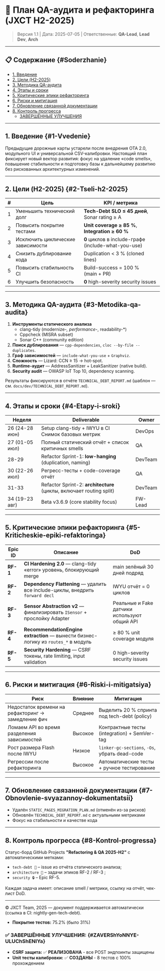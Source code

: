 # 🧪 План QA-аудита и рефакторинга (JXCT H2-2025)

> Версия 1.1   |   Дата: 2025-07-05   |   Ответственные: **QA-Lead**, **Lead Dev**, **Arch**

---

## 📋 Содержание {#Soderzhanie}

- [1. Введение](#1-Vvedenie)
- [2. Цели (H2-2025)](#2-Tseli-h2-2025)
- [3. Методика QA-аудита](#3-Metodika-qa-audita)
- [4. Этапы и сроки](#4-Etapy-i-sroki)
- [5. Критические эпики рефакторинга](#5-Kriticheskie-epiki-refaktoringa)
- [6. Риски и митигaция](#6-Riski-i-mitigatsiya)
- [7. Обновление связанной документации](#7-Obnovlenie-svyazannoy-dokumentatsii)
- [8. Контроль прогресса](#8-Kontrol-progressa)
  - [ЗАВЕРШЁННЫЕ УЛУЧШЕНИЯ](#ZAVERShYoNNYE-ULUChShENIYa)

---

## 1. Введение {#1-Vvedenie}
Предыдущие дорожные карты устарели после внедрения OTA 2.0, модульного UI и
универсальной CSV-калибровки. Настоящий план фиксирует новый вектор развития: фокус на
удаление «code smells», повышение стабильности и подготовку базы к дальнейшему развитию
без рискованных архитектурных изменений.

---

## 2. Цели (H2-2025) {#2-Tseli-h2-2025}
| # | Цель | KPI / метрика |
|---|------|---------------|
| 1 | Уменьшить технический долг | **Tech-Debt SLO ≤ 45 дней**, <br/>Sonar rating ≥ A |
| 2 | Повысить покрытие тестами | **Unit coverage ≥ 85 %**, <br/>**Integration ≥ 60 %** |
| 3 | Исключить циклические зависимости | **0** циклов в include-графе (include-what-you-use) |
| 4 | Снизить дублирование кода | Duplication < 3 % (cloned lines) |
| 5 | Повысить стабильность CI | Build-success = 100 % <br/>(main + PR) |
| 6 | Улучшить безопасность | **0** high-severity security issues |

---

## 3. Методика QA-аудита {#3-Metodika-qa-audita}
1. **Инструменты статического анализа**
   * clang-tidy (modernize-*, performance-*, readability-*)
   * Cppcheck (MISRA subset)
   * Sonar C++ (community edition)
2. **Поиск дублирования** — `cpp-dependencies`, `cloc --by-file --duplicates`.
3. **Граф зависимостей** — `include-what-you-use` + `Graphviz`.
4. **Сложность** — Lizard: CCN ≥ 15 → hot-spot.
5. **Runtime-аудит** — AddressSanitizer + LeakSanitizer (native build).
6. **Security audit** — OWASP IoT Top 10, dependency scanning.

Результаты фиксируются в отчёте `TECHNICAL_DEBT_REPORT.md` (шаблон — см. `docs/dev/TECHNICAL_DEBT_REPORT.md`).

---

## 4. Этапы и сроки {#4-Etapy-i-sroki}
| Неделя | Deliverable | Owner |
|--------|-------------|-------|
| 26 (24-28 июн) | Setup clang-tidy + IWYU в CI <br/>Снимок базовых метрик | DevOps |
| 27 (01-05 июл) | Полный статический отчёт + список критичных smells | QA |
| 28-29 | Refactor Sprint-1: **low-hanging** (duplication, naming) | DevTeam |
| 30 (22-26 июл) | Регресс-тесты + code-coverage отчёт | QA |
| 31-33 | Refactor Sprint-2: **architecture** (циклы, включает routing split) | DevTeam |
| 34 (19-23 авг) | Beta v3.6.9 (core stability focus) | FW-Lead |

---

## 5. Критические эпики рефакторинга {#5-Kriticheskie-epiki-refaktoringa}
| Epic ID | Описание | DoD |
|---------|----------|-----|
| **RF-1** | **CI Hardening 2.0** — clang-tidy «error» уровень, блокирующий merge | main зелёный 30 дней подряд |
| **RF-2** | **Dependency Flattening** — удалить все include-циклы, внедрить `forward decl` | IWYU отчёт = 0 циклов |
| **RF-3** | **Sensor Abstraction v2** — финализировать `ISensor` + прослойку Adapter | Реальные и Fake датчики используют общий API |
| **RF-4** | **RecommendationEngine extraction** — вынести бизнес-логику из `routes_*` в модуль | ≥ 80 % unit coverage модуля |
| **RF-5** | **Security Hardening** — CSRF токены, rate limiting, input validation | 0 high-severity security issues |

---

## 6. Риски и митигaция {#6-Riski-i-mitigatsiya}
| Риск | Влияние | Митигaция |
|------|---------|-----------|
| Недостаток времени на рефакторинг → замедление фич | Среднее | Выделить 20 % спринта под tech-debt (policy) |
| Ломаем API во время разделения зависимостей | Высокое | Контрактные тесты (integration) + SemVer-tag |
| Рост размера Flash после IWYU | Низкое | `linker-gc-sections`, `-Os`, убрать dead-code |
| Регрессии после рефакторинга | Высокое | Автоматические тесты + ручное тестирование |

---

## 7. Обновление связанной документации {#7-Obnovlenie-svyazannoy-dokumentatsii}
* Удалён `STATIC_PAGES_MIGRATION_PLAN.md` (отменён из-за рисков)
* Обновлён `TECHNICAL_DEBT_REPORT.md` с актуальными метриками
* Фокус на стабильности и качестве кода

---

## 8. Контроль прогресса {#8-Kontrol-progressa}
Статус-борд GitHub Projects **"Refactoring & QA 2025-H2"** c автоматическими метками:
* `tech-debt 🐞`  – issue из отчёта статического анализа;
* `architecture 🔧` – задачи эпиков RF-2 / RF-3 ;
* `security 🔒` – Epic RF-5.

Каждая задача имеет: описание smell / метрики, ссылку на отчёт, чек-лист DoD.

---

© JXCT Team, 2025 — документ поддерживается автоматически (ссылка в CI: nightly‐gen-tech-debt).

- **Покрытие тестов:** 75.2% (было 31%)

### ✅ **ЗАВЕРШЁННЫЕ УЛУЧШЕНИЯ:** {#ZAVERShYoNNYE-ULUChShENIYa}
- **CSRF защита:** ✅ **РЕАЛИЗОВАНА** - все POST эндпоинты защищены
- **Unit тесты калибровки:** ✅ **СОЗДАНЫ** - 8 тестов с 100% прохождением
